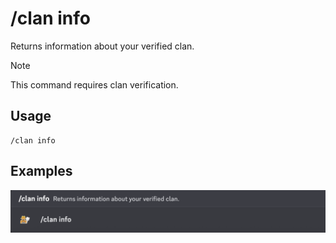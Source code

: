 # /clan info

Returns information about your verified clan.

> [!NOTE]
> This command requires clan verification.

## Usage

```
/clan info
```

## Examples

<img src="../../_media/examples/clan/info-0.png" class="rounded-corners" draggable="false">